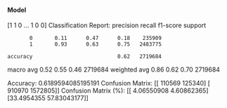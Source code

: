 #### Model
[1 1 0 ... 1 0 0]
Classification Report:
              precision    recall  f1-score   support

           0       0.11      0.47      0.18    235909
           1       0.93      0.63      0.75   2483775

    accuracy                           0.62   2719684
   macro avg       0.52      0.55      0.46   2719684
weighted avg       0.86      0.62      0.70   2719684

Accuracy: 0.6189594085195191
Confusion Matrix:
[[ 110569  125340]
 [ 910970 1572805]]
Confusion Matrix (%):
[[ 4.06550908  4.60862365]
 [33.4954355  57.83043177]]
